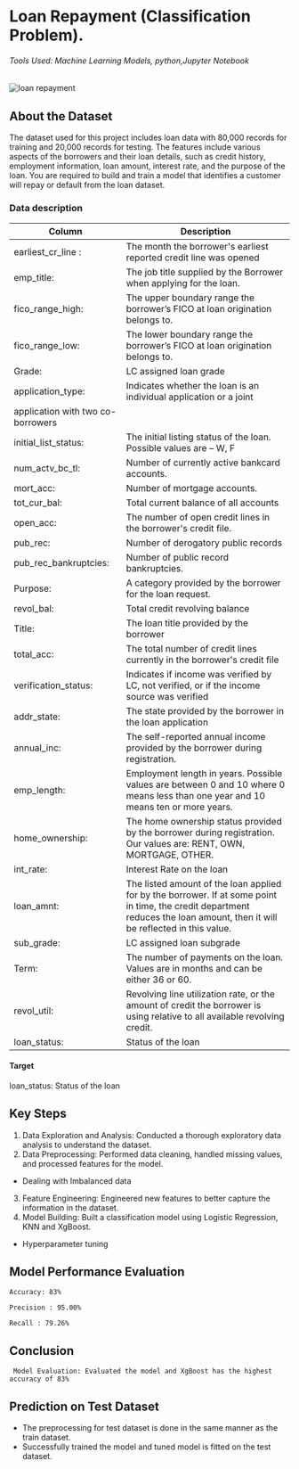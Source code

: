 # Loan Repayment (Classification Problem).
###### Tools Used: Machine Learning Models, python,Jupyter Notebook

![loan repayment](https://github.com/ishagoel840/Loan-Repayment/assets/163164421/d7c4779b-eda3-4376-aaa0-eec2711aa830)

## About the Dataset
The dataset used for this project includes loan data with 80,000 records for training and 20,000 records for testing. The features include various aspects of the borrowers and their loan details, such as credit history, employment information, loan amount, interest rate, and the purpose of the loan.
You are required to build and train a model that identifies a customer will repay or default from the loan dataset.


### Data description 
|Column | Description|
|---|---|
|earliest_cr_line :|The month the borrower's earliest reported credit line was opened|
|emp_title:| The job title supplied by the Borrower when applying for the loan.|
|fico_range_high:| The upper boundary range the borrower’s FICO at loan origination belongs to.|
|fico_range_low:| The lower boundary range the borrower’s FICO at loan origination belongs to.|
|Grade:| LC assigned loan grade|
|application_type:| Indicates whether the loan is an individual application or a joint
application with two co-borrowers|
|initial_list_status:| The initial listing status of the loan. Possible values are – W, F|
|num_actv_bc_tl:| Number of currently active bankcard accounts.|
|mort_acc:| Number of mortgage accounts.|
|tot_cur_bal:|  Total current balance of all accounts|
|open_acc:| The number of open credit lines in the borrower's credit file.|
|pub_rec:|  Number of derogatory public records|
|pub_rec_bankruptcies:|  Number of public record bankruptcies.|
|Purpose: | A category provided by the borrower for the loan request.|
|revol_bal:|  Total credit revolving balance|
|Title:| The loan title provided by the borrower|
|total_acc: | The total number of credit lines currently in the borrower's credit file|
|verification_status: |Indicates if income was verified by LC, not verified, or if the income source was verified|
|addr_state:| The state provided by the borrower in the loan application|
|annual_inc:| The self-reported annual income provided by the borrower during registration.|
|emp_length:| Employment length in years. Possible values are between 0 and 10 where 0 means less than one year and 10 means ten or more years.|
|home_ownership:| The home ownership status provided by the borrower during registration. Our values are: RENT, OWN, MORTGAGE, OTHER.|
|int_rate:| Interest Rate on the loan|
|loan_amnt:| The listed amount of the loan applied for by the borrower. If at some point in time, the credit department reduces the loan amount, then it will be reflected in this value.|
|sub_grade: |LC assigned loan subgrade|
|Term:| The number of payments on the loan. Values are in months and can be either 36 or 60.|
|revol_util:| Revolving line utilization rate, or the amount of credit the borrower is using relative to all available revolving credit.|
|loan_status: | Status of the loan|
#### Target
loan_status:  Status of the loan

## Key Steps
1. Data Exploration and Analysis: Conducted a thorough exploratory data analysis to understand the dataset.
2. Data Preprocessing: Performed data cleaning, handled missing values, and processed features for the model.
- Dealing with Imbalanced data
3. Feature Engineering: Engineered new features to better capture the information in the dataset.
4. Model Building: Built a classification model using Logistic Regression, KNN and XgBoost.
- Hyperparameter tuning


 ## Model Performance Evaluation
 ```
Accuracy: 83%

Precision : 95.00%

Recall : 79.26%
```

## Conclusion
```
 Model Evaluation: Evaluated the model and XgBoost has the highest accuracy of 83%
```
 ## Prediction on Test Dataset
- The preprocessing for test dataset is done in the same manner as the train dataset.
- Successfully trained the model and  tuned model is fitted on the test dataset.
